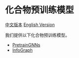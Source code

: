 # 化合物预训练模型

[中文版本](./README_cn.md) [English Version](./README.md)

我们提供以下化合物预训练模型。

* [PretrainGNNs](./pretrain_gnns/README_cn.md)
* [InfoGraph](./info_graph/README_cn.md)
